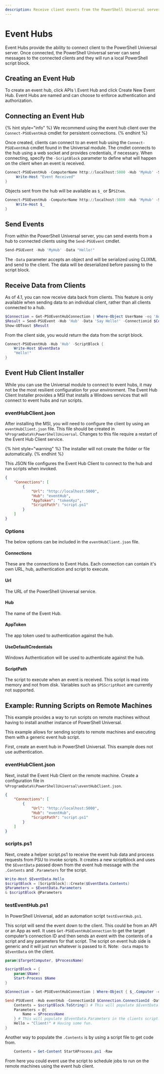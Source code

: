 ```yaml
---
description: Receive client events from the PowerShell Universal server.
---
```


# Event Hubs

Event Hubs provide the ability to connect client to the PowerShell Universal server. Once connected, the PowerShell Universal server can send messages to the connected clients and they will run a local PowerShell script block.&#x20;

## Creating an Event Hub

To create an event hub, click APIs \ Event Hub and click Create New Event Hub. Event Hubs are named and can choose to enforce authentication and authorization.

## Connecting an Event Hub

{% hint style="info" %}
We recommend using the event hub client over the `Connect-PSUEventHub` cmdlet for persistent connections.&#x20;
{% endhint %}

Once created, clients can connect to an event hub using the `Connect-PSUEventHub` cmdlet found in the Universal module. The cmdlet connects to the hub using a web socket and provides credentials, if necessary. When connecting, specify the `-ScriptBlock` parameter to define what will happen on the client when an event is received.&#x20;

```powershell
Connect-PSUEventHub -ComputerName http://localhost:5000 -Hub 'MyHub' -ScriptBlock {
     Write-Host "Event Received"
}
```

Objects sent from the hub will be available as `$_` or $`PSItem`.&#x20;

```powershell
Connect-PSUEventHub -ComputerName http://localhost:5000 -Hub 'MyHub' -ScriptBlock {
     Write-Host $_
}
```

## Send Events

From within the PowerShell Universal server, you can send events from a hub to connected clients using the `Send-PSUEvent` cmdlet.&#x20;

```powershell
Send-PSUEvent -Hub 'MyHub' -Data "Hello!"
```

The `-Data` parameter accepts an object and will be serialized using CLIXML and send to the client. The data will be deserialized before passing to the script block.&#x20;

## Receive Data from Clients

As of 4.1, you can now receive data back from clients. This feature is only available when sending data to an individual client, rather than all clients connected to a hub.&#x20;

```powershell
$Connection = Get-PSUEventHubConnection | Where-Object UserName -eq 'Admin'
$Result = Send-PSUEvent -Hub 'Hub' -Data 'Say Hello!' -Connectionid $Connection.ConnectionId
Show-UDToast $Result
```

From the client side, you would return the data from the script block.&#x20;

```powershell
Connect-PSUEventHub -Hub 'Hub' -ScriptBlock {
    Write-Host $EventData 
    "Hello!"
}
```

## Event Hub Client Installer

While you can use the Universal module to connect to event hubs, it may not be the most resilient configuration for your environment. The Event Hub Client Installer provides a MSI that installs a Windows services that will connect to event hubs and run scripts.

### eventHubClient.json

After installing the MSI, you will need to configure the client by using an `eventHubClient.json` file. This file should be created in `%ProgramData%\PowerShellUniversal`. Changes to this file require a restart of the Event Hub Client service.

{% hint style="warning" %}
The installer will not create the folder or file automatically.&#x20;
{% endhint %}

This JSON file configures the Event Hub Client to connect to the hub and run scripts when invoked.&#x20;

```json
{
    "Connections": [
        {
            "Url": "http://localhost:5000",
            "Hub": "eventHub",
            "AppToken": "tokenXyz",
            "ScriptPath": "script.ps1"
        }
    ]
}
```

### Options

The below options can be included in the `eventHubClient.json` file.&#x20;

#### Connections

These are the connections to Event Hubs. Each connection can contain it's own URL, hub, authentication and script to execute.&#x20;

#### Url

The URL of the PowerShell Universal service.&#x20;

#### Hub

The name of the Event Hub.

#### AppToken

The app token used to authentication against the hub.&#x20;

#### UseDefaultCredentials

Windows Authentication will be used to authenticate against the hub.

#### ScriptPath

The script to execute when an event is received. This script is read into memory and not from disk. Variables such as `$PSScriptRoot` are currently not supported.

## Example: Running Scripts on Remote Machines <a href="#example-running-scripts-on-remote-machines" id="example-running-scripts-on-remote-machines"></a>

This example provides a way to run scripts on remote machines without having to install another instance of PowerShell Universal.

This example allows for sending scripts to remote machines and executing them with a generic event hub script.

First, create an event hub in PowerShell Universal. This example does not use authentication.

### eventHubClient.json

Next, install the Event Hub Client on the remote machine. Create a configuration file in `%ProgramData%\PowerShellUniversal\eventHubClient.json`.

```json
{
    "Connections": [
        {
            "Url": "http://localhost:5000",
            "Hub": "eventHub",
            "ScriptPath": "script.ps1"
        }
    ]
}
```

### scripts.ps1

Next, create a helper script.ps1 to receive the event hub data and process requests from PSU to invoke scripts. It creates a new scriptblock and uses the `$EventData` passed down from the event hub message with the `.Contents` and `.Parameters` for the script.

```powershell
Write-Host $EventData.Hello
$scriptBlock = [Scriptblock]::Create($EventData.Contents)
$Parameters = $EventData.Parameters
& $scriptBlock @Parameters
```

### testEventHub.ps1

In PowerShell Universal, add an automation script `testEventHub.ps1`.

This script will send the event down to the client. This could be from an API or an App as well. It uses `Get-PSUEventHubConnection` to get the target computer’s connection ID and then sends an event with the contents of a script and any parameters for that script. The script on event hub side is generic and it will just run whatever is passed to it. Note: `-Data` maps to `$EventData` on the client.

```powershell
param($TargetComputer, $ProcessName)

$scriptBlock = {
    param($Name)
    Start-Process $Name
}

$Connection = Get-PSUEventHubConnection | Where-Object { $_.Computer -eq $TargetComputer -and -not $_.Disconnected } | Select-Object -First 1

Send-PSUEvent -Hub eventHub -ConnectionId $Connection.ConnectionId -Data @{
    Contents = $scriptBlock.ToString() # This will populate $EventData.Contents in the clients script.ps1.
    Parameters = @{
        Name = $ProcessName
    } # This will populate $EventData.Parameters in the clients script.ps1.
    Hello = "Client!" # Having some fun.
}
```

Another way to populate the `.Contents` is by using a script file to get code from.

```powershell
    Contents = Get-Content StartAProcess.ps1 -Raw
```

From here you could event use the script to schedule jobs to run on the remote machines using the event hub client.
